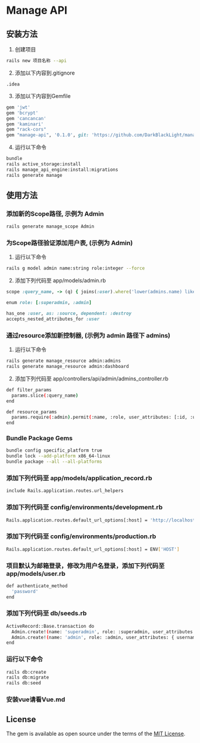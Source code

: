 # Manage API

## 安装方法

1. 创建项目

```bash
rails new 项目名称 --api
```

2. 添加以下内容到.gitignore

```text
.idea
```

3. 添加以下内容到Gemfile

```ruby
gem 'jwt'
gem 'bcrypt'
gem 'cancancan'
gem 'kaminari'
gem "rack-cors"
gem "manage-api", '0.1.0', git: 'https://github.com/DarkBlackLight/manage-api'
```

4. 运行以下命令

```bash
bundle
rails active_storage:install
rails manage_api_engine:install:migrations
rails generate manage
```

## 使用方法

### 添加新的Scope路径, 示例为 Admin

```bash
rails generate manage_scope Admin
```

### 为Scope路径验证添加用户表, (示例为 Admin)

1. 运行以下命令

```bash
rails g model admin name:string role:integer --force
```

2. 添加下列代码至 app/models/admin.rb

```ruby
scope :query_name, -> (q) { joins(:user).where('lower(admins.name) like lower(?) or lower(users.username) like lower(?)', "%#{q}%", "%#{q}%") }

enum role: [:superadmin, :admin]

has_one :user, as: :source, dependent: :destroy
accepts_nested_attributes_for :user
```

### 通过resource添加新控制器, (示例为 admin 路径下 admins)
1. 运行以下命令
```bash
rails generate manage_resource admin:admins
rails generate manage_resource admin:dashboard
```

2. 添加下列代码至 app/controllers/api/admin/admins_controller.rb
```bash
def filter_params
  params.slice(:query_name)
end

def resource_params
  params.require(:admin).permit(:name, :role, user_attributes: [:id, :username, :email, :password, :password_confirmation])
end
```

### Bundle Package Gems
```bash
bundle config specific_platform true
bundle lock --add-platform x86_64-linux
bundle package --all --all-platforms
```

### 添加下列代码至 app/models/application_record.rb
```bash
include Rails.application.routes.url_helpers
```

### 添加下列代码至 config/environments/development.rb
```bash
Rails.application.routes.default_url_options[:host] = 'http://localhost:3000'
```

### 添加下列代码至 config/environments/production.rb
```bash
Rails.application.routes.default_url_options[:host] = ENV['HOST']
```

### 项目默认为邮箱登录，修改为用户名登录，添加下列代码至 app/models/user.rb
```bash
def authenticate_method
  'password'
end
```

### 添加下列代码至 db/seeds.rb
```bash
ActiveRecord::Base.transaction do
  Admin.create!(name: 'superadmin', role: :superadmin, user_attributes: { username: 'superadmin', email: 'superadmin@xxxx.com', password: '123456' })
  Admin.create!(name: 'admin', role: :admin, user_attributes: { username: 'admin', email: 'admin@xxxx.com', password: '123456' })
end
```

### 运行以下命令
```bash
rails db:create
rails db:migrate
rails db:seed
```

### 安装vue请看Vue.md

## License

The gem is available as open source under the terms of the [MIT License](https://opensource.org/licenses/MIT).
